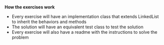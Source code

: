 **How the exercises work**

* Every exercise will have an implementation class that extends LinkedList to inherit the behaviors and methods
* The solution will have an equivalent test class to test the solution
* Every exercise will also have a readme with the instructions to solve the problem